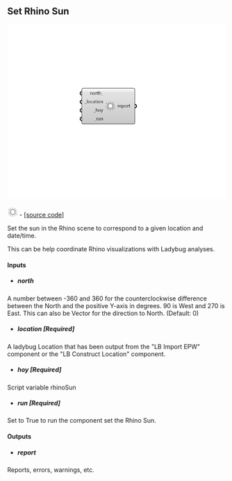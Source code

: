 ## Set Rhino Sun

![](../../images/components/Set_Rhino_Sun.png)

![](../../images/icons/Set_Rhino_Sun.png) - [[source code]](https://github.com/ladybug-tools/ladybug-grasshopper/blob/master/ladybug_grasshopper/src//LB%20Set%20Rhino%20Sun.py)


Set the sun in the Rhino scene to correspond to a given location and date/time. 

This can be help coordinate Rhino visualizations with Ladybug analyses. 



#### Inputs
* ##### north 
A number between -360 and 360 for the counterclockwise difference between the North and the positive Y-axis in degrees. 90 is West and 270 is East. This can also be Vector for the direction to North. (Default: 0) 
* ##### location [Required]
A ladybug Location that has been output from the "LB Import EPW" component or the "LB Construct Location" component. 
* ##### hoy [Required]
Script variable rhinoSun 
* ##### run [Required]
Set to True to run the component set the Rhino Sun. 

#### Outputs
* ##### report
Reports, errors, warnings, etc. 